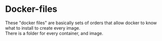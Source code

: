 # Docker-files

These "docker files" are basically sets of orders that allow docker to know what to install to create every image.  
There is a folder for every container, and image.
